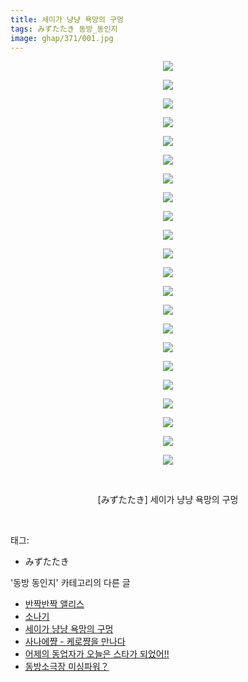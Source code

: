 ```yaml
---
title: 세이가 냥냥 욕망의 구멍
tags: みずたたき 동방_동인지
image: ghap/371/001.jpg
---
```

<div class="article">
<p style="text-align: center; clear: none; float: none;"><img src="{{ site.nasurl }}/ghap/371/001.jpg"/></p>
<p style="text-align: center; clear: none; float: none;"><img src="{{ site.nasurl }}/ghap/371/002.jpg"/></p>
<p style="text-align: center; clear: none; float: none;"><img src="{{ site.nasurl }}/ghap/371/003.jpg"/></p>
<p style="text-align: center; clear: none; float: none;"><img src="{{ site.nasurl }}/ghap/371/004.jpg"/></p>
<p style="text-align: center; clear: none; float: none;"><img src="{{ site.nasurl }}/ghap/371/005.jpg"/></p>
<p style="text-align: center; clear: none; float: none;"><img src="{{ site.nasurl }}/ghap/371/006.jpg"/></p>
<p style="text-align: center; clear: none; float: none;"><img src="{{ site.nasurl }}/ghap/371/007.jpg"/></p>
<p style="text-align: center; clear: none; float: none;"><img src="{{ site.nasurl }}/ghap/371/008.jpg"/></p>
<p style="text-align: center; clear: none; float: none;"><img src="{{ site.nasurl }}/ghap/371/009.jpg"/></p>
<p style="text-align: center; clear: none; float: none;"><img src="{{ site.nasurl }}/ghap/371/010.jpg"/></p>
<p style="text-align: center; clear: none; float: none;"><img src="{{ site.nasurl }}/ghap/371/011.jpg"/></p>
<p style="text-align: center; clear: none; float: none;"><img src="{{ site.nasurl }}/ghap/371/012.jpg"/></p>
<p style="text-align: center; clear: none; float: none;"><img src="{{ site.nasurl }}/ghap/371/013.jpg"/></p>
<p style="text-align: center; clear: none; float: none;"><img src="{{ site.nasurl }}/ghap/371/014.jpg"/></p>
<p style="text-align: center; clear: none; float: none;"><img src="{{ site.nasurl }}/ghap/371/015.jpg"/></p>
<p style="text-align: center; clear: none; float: none;"><img src="{{ site.nasurl }}/ghap/371/016.jpg"/></p>
<p style="text-align: center; clear: none; float: none;"><img src="{{ site.nasurl }}/ghap/371/017.jpg"/></p>
<p style="text-align: center; clear: none; float: none;"><img src="{{ site.nasurl }}/ghap/371/018.jpg"/></p>
<p style="text-align: center; clear: none; float: none;"><img src="{{ site.nasurl }}/ghap/371/019.jpg"/></p>
<p style="text-align: center; clear: none; float: none;"><img src="{{ site.nasurl }}/ghap/371/020.jpg"/></p>
<p style="text-align: center; clear: none; float: none;"><img src="{{ site.nasurl }}/ghap/371/021.jpg"/></p>
<p style="text-align: center; clear: none; float: none;"><img src="{{ site.nasurl }}/ghap/371/022.jpg"/></p>
<p style="text-align: center; clear: none; float: none;"><br/></p>
<p style="text-align: center; clear: none; float: none;">[みずたたき] 세이가 냥냥 욕망의 구멍</p>
<p><br/></p>
</div><div class="tagTrail">
<p>태그: </p>
<ul>
<li>みずたたき</li>
</ul>
</div><div class="another">
<p>'동방 동인지' 카테고리의 다른 글</p>
<ul>
<li><a href="/2016-06-20-ghap_373">반짝반짝 앨리스</a></li>
<li><a href="/2016-06-20-ghap_372">소나기</a></li>
<li><a href="/2016-06-20-ghap_371">세이가 냥냥 욕망의 구멍</a></li>
<li><a href="/2016-06-20-ghap_370">사나에쨩 - 케로쨩을 만나다</a></li>
<li><a href="/2016-06-20-ghap_369">어제의 동업자가 오늘은 스타가 되었어!!</a></li>
<li><a href="/2016-06-20-ghap_367">동방소극장 미싱파워？</a></li>
</ul>
</div><div class="cb_module cb_fluid">
<div class="cb_wrt cb_profile">
</div><!-- commentList close -->
</div>